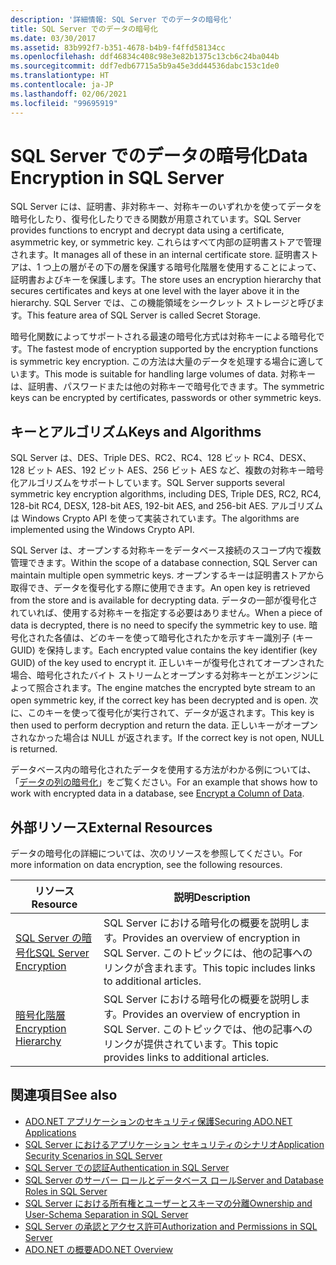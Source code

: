 ```yaml
---
description: '詳細情報: SQL Server でのデータの暗号化'
title: SQL Server でのデータの暗号化
ms.date: 03/30/2017
ms.assetid: 83b992f7-b351-4678-b4b9-f4ffd58134cc
ms.openlocfilehash: ddf46834c408c98e3e82b1375c13cb6c24ba044b
ms.sourcegitcommit: ddf7edb67715a5b9a45e3dd44536dabc153c1de0
ms.translationtype: HT
ms.contentlocale: ja-JP
ms.lasthandoff: 02/06/2021
ms.locfileid: "99695919"
---
```

# <a name="data-encryption-in-sql-server"></a><span data-ttu-id="df2dd-103">SQL Server でのデータの暗号化</span><span class="sxs-lookup"><span data-stu-id="df2dd-103">Data Encryption in SQL Server</span></span>

<span data-ttu-id="df2dd-104">SQL Server には、証明書、非対称キー、対称キーのいずれかを使ってデータを暗号化したり、復号化したりできる関数が用意されています。</span><span class="sxs-lookup"><span data-stu-id="df2dd-104">SQL Server provides functions to encrypt and decrypt data using a certificate, asymmetric key, or symmetric key.</span></span> <span data-ttu-id="df2dd-105">これらはすべて内部の証明書ストアで管理されます。</span><span class="sxs-lookup"><span data-stu-id="df2dd-105">It manages all of these in an internal certificate store.</span></span> <span data-ttu-id="df2dd-106">証明書ストアは、1 つ上の層がその下の層を保護する暗号化階層を使用することによって、証明書およびキーを保護します。</span><span class="sxs-lookup"><span data-stu-id="df2dd-106">The store uses an encryption hierarchy that secures certificates and keys at one level with the layer above it in the hierarchy.</span></span> <span data-ttu-id="df2dd-107">SQL Server では、この機能領域をシークレット ストレージと呼びます。</span><span class="sxs-lookup"><span data-stu-id="df2dd-107">This feature area of SQL Server is called Secret Storage.</span></span>  
  
 <span data-ttu-id="df2dd-108">暗号化関数によってサポートされる最速の暗号化方式は対称キーによる暗号化です。</span><span class="sxs-lookup"><span data-stu-id="df2dd-108">The fastest mode of encryption supported by the encryption functions is symmetric key encryption.</span></span> <span data-ttu-id="df2dd-109">この方法は大量のデータを処理する場合に適しています。</span><span class="sxs-lookup"><span data-stu-id="df2dd-109">This mode is suitable for handling large volumes of data.</span></span> <span data-ttu-id="df2dd-110">対称キーは、証明書、パスワードまたは他の対称キーで暗号化できます。</span><span class="sxs-lookup"><span data-stu-id="df2dd-110">The symmetric keys can be encrypted by certificates, passwords or other symmetric keys.</span></span>  
  
## <a name="keys-and-algorithms"></a><span data-ttu-id="df2dd-111">キーとアルゴリズム</span><span class="sxs-lookup"><span data-stu-id="df2dd-111">Keys and Algorithms</span></span>  

 <span data-ttu-id="df2dd-112">SQL Server は、DES、Triple DES、RC2、RC4、128 ビット RC4、DESX、128 ビット AES、192 ビット AES、256 ビット AES など、複数の対称キー暗号化アルゴリズムをサポートしています。</span><span class="sxs-lookup"><span data-stu-id="df2dd-112">SQL Server supports several symmetric key encryption algorithms, including DES, Triple DES, RC2, RC4, 128-bit RC4, DESX, 128-bit AES, 192-bit AES, and 256-bit AES.</span></span> <span data-ttu-id="df2dd-113">アルゴリズムは Windows Crypto API を使って実装されています。</span><span class="sxs-lookup"><span data-stu-id="df2dd-113">The algorithms are implemented using the Windows Crypto API.</span></span>  
  
 <span data-ttu-id="df2dd-114">SQL Server は、オープンする対称キーをデータベース接続のスコープ内で複数管理できます。</span><span class="sxs-lookup"><span data-stu-id="df2dd-114">Within the scope of a database connection, SQL Server can maintain multiple open symmetric keys.</span></span> <span data-ttu-id="df2dd-115">オープンするキーは証明書ストアから取得でき、データを復号化する際に使用できます。</span><span class="sxs-lookup"><span data-stu-id="df2dd-115">An open key is retrieved from the store and is available for decrypting data.</span></span> <span data-ttu-id="df2dd-116">データの一部が復号化されていれば、使用する対称キーを指定する必要はありません。</span><span class="sxs-lookup"><span data-stu-id="df2dd-116">When a piece of data is decrypted, there is no need to specify the symmetric key to use.</span></span> <span data-ttu-id="df2dd-117">暗号化された各値は、どのキーを使って暗号化されたかを示すキー識別子 (キー GUID) を保持します。</span><span class="sxs-lookup"><span data-stu-id="df2dd-117">Each encrypted value contains the key identifier (key GUID) of the key used to encrypt it.</span></span> <span data-ttu-id="df2dd-118">正しいキーが復号化されてオープンされた場合、暗号化されたバイト ストリームとオープンする対称キーとがエンジンによって照合されます。</span><span class="sxs-lookup"><span data-stu-id="df2dd-118">The engine matches the encrypted byte stream to an open symmetric key, if the correct key has been decrypted and is open.</span></span> <span data-ttu-id="df2dd-119">次に、このキーを使って復号化が実行されて、データが返されます。</span><span class="sxs-lookup"><span data-stu-id="df2dd-119">This key is then used to perform decryption and return the data.</span></span> <span data-ttu-id="df2dd-120">正しいキーがオープンされなかった場合は NULL が返されます。</span><span class="sxs-lookup"><span data-stu-id="df2dd-120">If the correct key is not open, NULL is returned.</span></span>  
  
 <span data-ttu-id="df2dd-121">データベース内の暗号化されたデータを使用する方法がわかる例については、「[データの列の暗号化](/sql/relational-databases/security/encryption/encrypt-a-column-of-data)」をご覧ください。</span><span class="sxs-lookup"><span data-stu-id="df2dd-121">For an example that shows how to work with encrypted data in a database, see [Encrypt a Column of Data](/sql/relational-databases/security/encryption/encrypt-a-column-of-data).</span></span>
  
## <a name="external-resources"></a><span data-ttu-id="df2dd-122">外部リソース</span><span class="sxs-lookup"><span data-stu-id="df2dd-122">External Resources</span></span>  

 <span data-ttu-id="df2dd-123">データの暗号化の詳細については、次のリソースを参照してください。</span><span class="sxs-lookup"><span data-stu-id="df2dd-123">For more information on data encryption, see the following resources.</span></span>  
  
|<span data-ttu-id="df2dd-124">リソース</span><span class="sxs-lookup"><span data-stu-id="df2dd-124">Resource</span></span>|<span data-ttu-id="df2dd-125">説明</span><span class="sxs-lookup"><span data-stu-id="df2dd-125">Description</span></span>|  
|-|-|  
|[<span data-ttu-id="df2dd-126">SQL Server の暗号化</span><span class="sxs-lookup"><span data-stu-id="df2dd-126">SQL Server Encryption</span></span>](/sql/relational-databases/security/encryption/sql-server-encryption)|<span data-ttu-id="df2dd-127">SQL Server における暗号化の概要を説明します。</span><span class="sxs-lookup"><span data-stu-id="df2dd-127">Provides an overview of encryption in SQL Server.</span></span> <span data-ttu-id="df2dd-128">このトピックには、他の記事へのリンクが含まれます。</span><span class="sxs-lookup"><span data-stu-id="df2dd-128">This topic includes links to additional articles.</span></span>|  
|[<span data-ttu-id="df2dd-129">暗号化階層</span><span class="sxs-lookup"><span data-stu-id="df2dd-129">Encryption Hierarchy</span></span>](/sql/relational-databases/security/encryption/encryption-hierarchy)|<span data-ttu-id="df2dd-130">SQL Server における暗号化の概要を説明します。</span><span class="sxs-lookup"><span data-stu-id="df2dd-130">Provides an overview of encryption in SQL Server.</span></span> <span data-ttu-id="df2dd-131">このトピックでは、他の記事へのリンクが提供されています。</span><span class="sxs-lookup"><span data-stu-id="df2dd-131">This topic provides links to additional articles.</span></span>|  
  
## <a name="see-also"></a><span data-ttu-id="df2dd-132">関連項目</span><span class="sxs-lookup"><span data-stu-id="df2dd-132">See also</span></span>

- [<span data-ttu-id="df2dd-133">ADO.NET アプリケーションのセキュリティ保護</span><span class="sxs-lookup"><span data-stu-id="df2dd-133">Securing ADO.NET Applications</span></span>](../securing-ado-net-applications.md)
- [<span data-ttu-id="df2dd-134">SQL Server におけるアプリケーション セキュリティのシナリオ</span><span class="sxs-lookup"><span data-stu-id="df2dd-134">Application Security Scenarios in SQL Server</span></span>](application-security-scenarios-in-sql-server.md)
- [<span data-ttu-id="df2dd-135">SQL Server での認証</span><span class="sxs-lookup"><span data-stu-id="df2dd-135">Authentication in SQL Server</span></span>](authentication-in-sql-server.md)
- [<span data-ttu-id="df2dd-136">SQL Server のサーバー ロールとデータベース ロール</span><span class="sxs-lookup"><span data-stu-id="df2dd-136">Server and Database Roles in SQL Server</span></span>](server-and-database-roles-in-sql-server.md)
- [<span data-ttu-id="df2dd-137">SQL Server における所有権とユーザーとスキーマの分離</span><span class="sxs-lookup"><span data-stu-id="df2dd-137">Ownership and User-Schema Separation in SQL Server</span></span>](ownership-and-user-schema-separation-in-sql-server.md)
- [<span data-ttu-id="df2dd-138">SQL Server の承認とアクセス許可</span><span class="sxs-lookup"><span data-stu-id="df2dd-138">Authorization and Permissions in SQL Server</span></span>](authorization-and-permissions-in-sql-server.md)
- [<span data-ttu-id="df2dd-139">ADO.NET の概要</span><span class="sxs-lookup"><span data-stu-id="df2dd-139">ADO.NET Overview</span></span>](../ado-net-overview.md)

